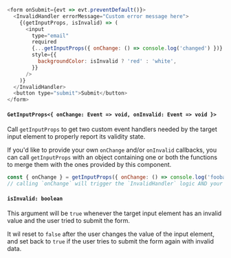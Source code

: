 ```js
<form onSubmit={evt => evt.preventDefault()}>
  <InvalidHandler errorMessage="Custom error message here">
    {(getInputProps, isInvalid) => (
      <input
        type="email"
        required
        {...getInputProps({ onChange: () => console.log('changed') })}
        style={{
          backgroundColor: isInvalid ? 'red' : 'white',
        }}
      />
    )}
  </InvalidHandler>
  <button type="submit">Submit</button>
</form>
```

#### `GetInputProps<{ onChange: Event => void, onInvalid: Event => void }>`

Call `getInputProps` to get two custom event handlers needed by the
target input element to properly report its validity state.

If you'd like to provide your own `onChange` and/or `onInvalid` callbacks,
you can call `getInputProps` with an object containing one or both the
functions to merge them with the ones provided by this component.

```js static
const { onChange } = getInputProps({ onChange: () => console.log('foobar') });
// calling `onChange` will trigger the `InvalidHandler` logic AND your console.log
```

#### `isInvalid: boolean`

This argument will be `true` whenever the target input element has an invalid
value and the user tried to submit the form.

It wil reset to `false` after the user changes the value of the input element,
and set back to `true` if the user tries to submit the form again with invalid data.
